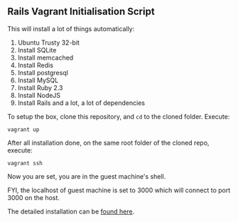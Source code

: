 ## Rails Vagrant Initialisation Script

This will install a lot of things automatically:

1. Ubuntu Trusty 32-bit
2. Install SQLite
3. Install memcached
4. Install Redis
5. Install postgresql
6. Install MySQL
7. Install Ruby 2.3
8. Install NodeJS
9. Install Rails and a lot, a lot of dependencies

To setup the box, clone this repository, and `cd` to the cloned folder.
Execute:

```
vagrant up
```

After all installation done, on the same root folder of the cloned repo,
execute:

```
vagrant ssh
```

Now you are set, you are in the guest machine's shell.

FYI, the localhost of guest machine is set to 3000 which will connect to port 3000
on the host.

The detailed installation can be [found here](https://docs.google.com/document/d/1i9qSRsOHjTf9wi0SYvU7OCCEGqvl_fMExP5gjkFAphc).
